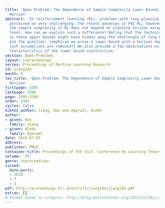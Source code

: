 ```yaml
---
title: 'Open Problem: The Dependence of Sample Complexity Lower Bounds on Planning
  Horizon'
abstract: 'In reinforcement learning (RL), problems with long planning horizons are
  perceived as very challenging. The recent advances in PAC RL, however, show that
  the sample complexity of RL does not depend on planning horizon except at a superficial
  level. How can we explain such a difference? Noting that the technical assumptions
  in these upper bounds might have hidden away the challenges of long horizons, we
  ask the question: \emph{can we prove a lower bound with a horizon dependence when
  such assumptions are removed?} We also provide a few observations on the desired
  characteristics of the lower bound construction.'
section: Open Problems
layout: inproceedings
series: Proceedings of Machine Learning Research
id: jiang18a
month: 0
tex_title: 'Open Problem: The Dependence of Sample Complexity Lower Bounds on Planning
  Horizon'
firstpage: 3395
lastpage: 3398
page: 3395-3398
order: 3395
cycles: false
bibtex_author: Jiang, Nan and Agarwal, Alekh
author:
- given: Nan
  family: Jiang
- given: Alekh
  family: Agarwal
date: 2018-07-03
address: 
publisher: PMLR
container-title: Proceedings of the 31st  Conference On Learning Theory
volume: '75'
genre: inproceedings
issued:
  date-parts:
  - 2018
  - 7
  - 3
pdf: http://proceedings.mlr.press/v75/jiang18a/jiang18a.pdf
extras: []
# Format based on citeproc: http://blog.martinfenner.org/2013/07/30/citeproc-yaml-for-bibliographies/
---
```

